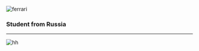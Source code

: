 ![ferrari](http://www.thomas5000.hu/pilot_2014/ferrari_14.png)

### Student from Russia
-------------------------
![hh](https://img.shields.io/badge/-hh-ffffff)

